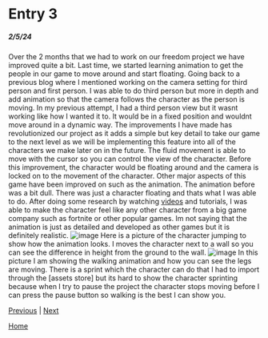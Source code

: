 # Entry 3
##### 2/5/24

Over the 2 months that we had to work on our freedom project we have improved quite a bit. Last time, we started learning animation to get the people in our game to move around and start floating. Going back to a previous blog where I mentioned working on the camera setting for third person and first person. I was able to do third person but more in depth and add animation so that the camera follows the character as the person is moving. In my previous attempt, I had a third person view but it wasnt working like how I wanted it to. It would be in a fixed position and wouldnt move around in a dynamic way. The improvements I have made has revolutionized our project as it adds a simple but key detail to take our game to the next level as we will be implementing this feature into all of the characters we make later on in the future. The fluid movement is able to move with the cursor so you can control the view of the character. Before this improvement, the character would be floating around and the camera is locked on to the movement of the character. Other major aspects of this game have been improved on such as the animation. The animation before was a bit dull. There was just a character floating and thats what I was able to do. After doing some research by watching [videos](https://www.youtube.com/watch?v=jXz5b_9z0Bc) and tutorials, I was able to make the character feel like any other character from a big game company such as fortnite or other popular games. Im not saying that the animation is just as detailed and developed as other games but it is definitely realistic.
![image](https://github.com/jaidena2277/apcsa-freedom-project/assets/91745222/3b6486e5-95af-442c-8e06-f915cd944d1c)
Here is a picture of the character jumping to show how the animation looks. I moves the character next to a wall so you can see the difference in height from the ground to the wall. 
![image](https://github.com/jaidena2277/apcsa-freedom-project/assets/91745222/b042c910-99fd-4dfb-a037-ea2c9ef4aaef)
In this picture I am showing the walking animation and how you can see the legs are moving. There is a sprint which the character can do that I had to import through the [assets store] but its hard to show the character sprinting because when I try to pause the project the character stops moving before I can press the pause button so walking is the best I can show you.




[Previous](entry02.md) | [Next](entry04.md)

[Home](../README.md)

